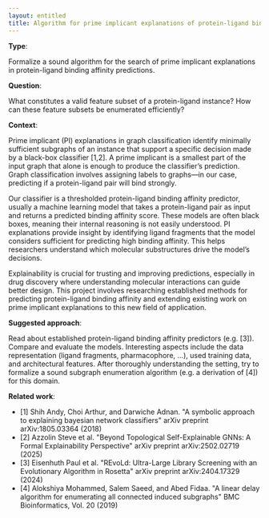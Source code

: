 ```yaml
---
layout: entitled
title: Algorithm for prime implicant explanations of protein-ligand bindings
---
```


**Type**: 

Formalize a sound algorithm for the search of prime implicant explanations in
protein-ligand binding affinity predictions. 

**Question**:

What constitutes a valid feature subset of a protein-ligand instance? How can
these feature subsets be enumerated efficiently?

**Context**:

Prime implicant (PI) explanations in graph classification identify minimally
sufficient subgraphs of an instance that support a specific decision made by a
black-box classifier [1,2]. A prime implicant is a smallest part of the input
graph that alone is enough to produce the classifier’s prediction. Graph
classification involves assigning labels to graphs—in our case, predicting if a
protein-ligand pair will bind strongly.

Our classifier is a thresholded protein-ligand binding affinity predictor,
usually a machine learning model that takes a protein-ligand pair as input and
returns a predicted binding affinity score. These models are often black boxes,
meaning their internal reasoning is not easily understood. PI explanations
provide insight by identifying ligand fragments that the model considers
sufficient for predicting high binding affinity. This helps researchers
understand which molecular substructures drive the model’s decisions.

Explainability is crucial for trusting and improving predictions, especially in
drug discovery where understanding molecular interactions can guide better
design. This project involves researching established methods for predicting
protein-ligand binding affinity and extending existing work on prime implicant
explanations to this new field of application.

**Suggested approach**: 

Read about established protein-ligand binding affinity predictors (e.g. [3]).
Compare and evaluate the models. Interesting aspects include the data
representation (ligand fragments, pharmacophore, ...), used training data, and
architectural features. After thoroughly understanding the setting, try to
formalize a sound subgraph enumeration algorithm (e.g. a derivation of [4]) for
this domain.

**Related work**: 

- [1] Shih Andy, Choi Arthur, and Darwiche Adnan. "A symbolic approach to explaining bayesian network classifiers" arXiv preprint arXiv:1805.03364 (2018)
- [2] Azzolin Steve et al. "Beyond Topological Self-Explainable GNNs: A Formal Explainability Perspective" arXiv preprint arXiv:2502.02719 (2025)
- [3] Eisenhuth Paul et al. "REvoLd: Ultra-Large Library Screening with an Evolutionary Algorithm in Rosetta" arXiv preprint arXiv:2404.17329 (2024)
- [4] Alokshiya Mohammed, Salem Saeed, and Abed Fidaa. "A linear delay algorithm for enumerating all connected induced subgraphs" BMC Bioinformatics, Vol. 20 (2019)

